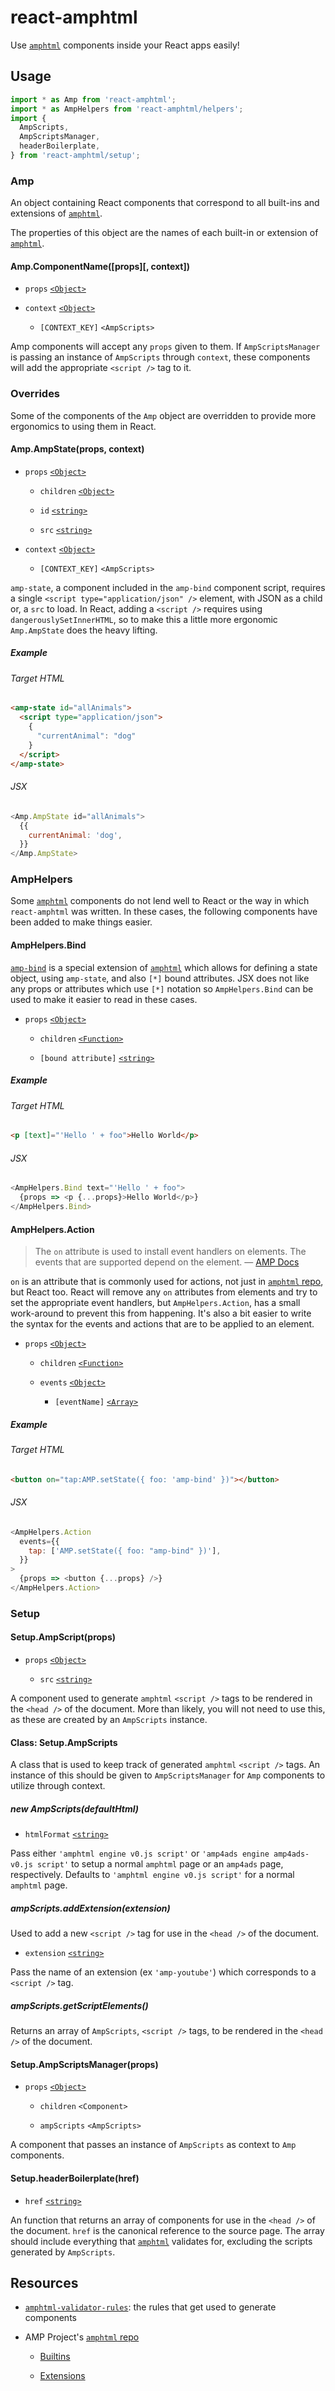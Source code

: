 # react-amphtml

Use [`amphtml`][amp repo] components inside your React apps easily!

## Usage

```js
import * as Amp from 'react-amphtml';
import * as AmpHelpers from 'react-amphtml/helpers';
import {
  AmpScripts,
  AmpScriptsManager,
  headerBoilerplate,
} from 'react-amphtml/setup';
```

### Amp

An object containing React components that correspond to all built-ins and
extensions of [`amphtml`][amp repo].

The properties of this object are the names of each built-in or extension of
[`amphtml`][amp repo].

#### Amp.ComponentName(\[props\]\[, context\])

- `props` [`<Object>`][mdn object]

- `context` [`<Object>`][mdn object]

  - `[CONTEXT_KEY]` `<AmpScripts>`

Amp components will accept any `props` given to them. If `AmpScriptsManager` is
passing an instance of `AmpScripts` through `context`, these components will add
the appropriate `<script />` tag to it.

### Overrides

Some of the components of the `Amp` object are overridden to provide more
ergonomics to using them in React.

#### Amp.AmpState(props, context)

- `props` [`<Object>`][mdn object]

  - `children` [`<Object>`][mdn object]

  - `id` [`<string>`][mdn string]

  - `src` [`<string>`][mdn string]

- `context` [`<Object>`][mdn object]

  - `[CONTEXT_KEY]` `<AmpScripts>`

`amp-state`, a component included in the `amp-bind` component script, requires
a single `<script type="application/json" />` element, with JSON as a child or,
a `src` to load. In React, adding a `<script />` requires using
`dangerouslySetInnerHTML`, so to make this a little more ergonomic
`Amp.AmpState` does the heavy lifting.

##### Example

###### Target HTML

```html
<amp-state id="allAnimals">
  <script type="application/json">
    {
      "currentAnimal": "dog"
    }
  </script>
</amp-state>
```

###### JSX

```js
<Amp.AmpState id="allAnimals">
  {{
    currentAnimal: 'dog',
  }}
</Amp.AmpState>
```

### AmpHelpers

Some [`amphtml`][amp repo] components do not lend well to React or the way in
which `react-amphtml` was written. In these cases, the following components have
been added to make things easier.

#### AmpHelpers.Bind

[`amp-bind`][amp docs amp-bind] is a special extension of [`amphtml`][amp repo]
which allows for defining a state object, using `amp-state`, and also `[*]`
bound attributes. JSX does not like any props or attributes which use `[*]`
notation so `AmpHelpers.Bind` can be used to make it easier to read in these cases.

- `props` [`<Object>`][mdn object]

  - `children` [`<Function>`][mdn function]

  - `[bound attribute]` [`<string>`][mdn string]

##### Example

###### Target HTML

```html
<p [text]="'Hello ' + foo">Hello World</p>
```

###### JSX

```js
<AmpHelpers.Bind text="'Hello ' + foo">
  {props => <p {...props}>Hello World</p>}
</AmpHelpers.Bind>
```

[amp docs amp-bind]: https://www.ampproject.org/docs/reference/components/amp-bind

#### AmpHelpers.Action

> The `on` attribute is used to install event handlers on elements. The events
> that are supported depend on the element. &mdash; [AMP Docs][amp docs on]

`on` is an attribute that is commonly used for actions, not just in
[`amphtml` repo][amp repo], but React too. React will remove any `on` attributes
from elements and try to set the appropriate event handlers, but
`AmpHelpers.Action`, has a small work-around to prevent this from happening. It's
also a bit easier to write the syntax for the events and actions that are to be
applied to an element.

- `props` [`<Object>`][mdn object]

  - `children` [`<Function>`][mdn function]

  - `events` [`<Object>`][mdn object]

    - `[eventName]` [`<Array>`][mdn array]

##### Example

###### Target HTML

```html
<button on="tap:AMP.setState({ foo: 'amp-bind' })"></button>
```

###### JSX

```js
<AmpHelpers.Action
  events={{
    tap: ['AMP.setState({ foo: "amp-bind" })'],
  }}
>
  {props => <button {...props} />}
</AmpHelpers.Action>
```

[amp docs on]: https://www.ampproject.org/docs/reference/common_attributes#on

### Setup

#### Setup.AmpScript(props)

- `props` [`<Object>`][mdn object]

  - `src` [`<string>`][mdn string]

A component used to generate `amphtml` `<script />` tags to be rendered in the
`<head />` of the document. More than likely, you will not need to use this, as
these are created by an `AmpScripts` instance.

#### Class: Setup.AmpScripts

A class that is used to keep track of generated `amphtml` `<script />` tags. An
instance of this should be given to `AmpScriptsManager` for `Amp` components to
utilize through context.

##### new AmpScripts(defaultHtml)

- `htmlFormat` [`<string>`][mdn string]

Pass either `'amphtml engine v0.js script'` or
`'amp4ads engine amp4ads-v0.js script'` to setup a normal `amphtml` page or an
`amp4ads` page, respectively. Defaults to `'amphtml engine v0.js script'` for a
normal `amphtml` page.

##### ampScripts.addExtension(extension)

Used to add a new `<script />` tag for use in the `<head />` of the
document.

- `extension` [`<string>`][mdn string]

Pass the name of an extension (ex `'amp-youtube'`) which corresponds to a
`<script />` tag.

##### ampScripts.getScriptElements()

Returns an array of `AmpScripts`, `<script />` tags, to be rendered in the
`<head />` of the document.

#### Setup.AmpScriptsManager(props)

- `props` [`<Object>`][mdn object]

  - `children` `<Component>`

  - `ampScripts` `<AmpScripts>`

A component that passes an instance of `AmpScripts` as context to `Amp`
components.

#### Setup.headerBoilerplate(href)

- `href` [`<string>`][mdn string]

An function that returns an array of components for use in the `<head />` of the
document. `href` is the canonical reference to the source page. The array should
include everything that [`amphtml`][amp repo] validates for, excluding the
scripts generated by `AmpScripts`.

## Resources

- [`amphtml-validator-rules`][amp rules]: the rules that get used to generate
  components

- AMP Project's [`amphtml` repo][amp repo]

  - [Builtins][amp repo builtins]

  - [Extensions][amp repo extensions]

[amp rules]: https://github.com/dfrankland/amphtml-validator-rules
[amp repo]: https://github.com/ampproject/amphtml
[amp repo builtins]: ttps://github.com/ampproject/amphtml/tree/master/builtins
[amp repo extensions]: https://github.com/ampproject/amphtml/tree/master/extensions
[mdn object]: https://developer.mozilla.org/en-US/docs/Web/JavaScript/Reference/Global_Objects/Object
[mdn string]: https://developer.mozilla.org/en-US/docs/Web/JavaScript/Data_structures#String_type
[mdn array]: https://developer.mozilla.org/en-US/docs/Web/JavaScript/Reference/Global_Objects/Array
[mdn function]: https://developer.mozilla.org/en-US/docs/Web/JavaScript/Reference/Global_Objects/Function
